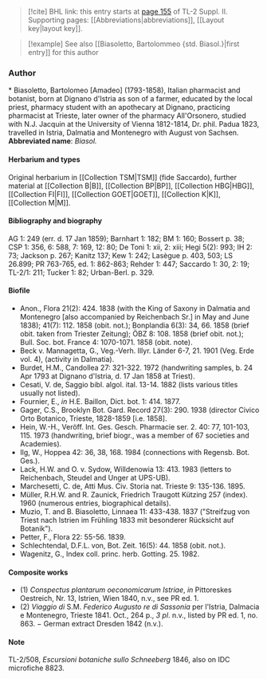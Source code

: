 > [!cite] BHL link: this entry starts at [page 155](https://www.biodiversitylibrary.org/page/33265352) of TL-2 Suppl. II.
> Supporting pages: [[Abbreviations|abbreviations]], [[Layout key|layout key]].

> [!example] See also [[Biasoletto, Bartolommeo {std. Biasol.}|first entry]] for this author

### Author

\* Biasoletto, Bartolomeo \[Amadeo\] (1793-1858), Italian pharmacist and botanist, born at Dignano d'Istria as son of a farmer, educated by the local priest, pharmacy student with an apothecary at Dignano, practicing pharmacist at Trieste, later owner of the pharmacy All'Orsonero, studied with N.J. Jacquin at the University of Vienna 1812-1814, Dr. phil. Padua 1823, travelled in Istria, Dalmatia and Montenegro with August von Sachsen. 
**Abbreviated name**: *Biasol.*

#### Herbarium and types

Original herbarium in [[Collection TSM|TSM]] (fide Saccardo), further material at [[Collection B|B]], [[Collection BP|BP]], [[Collection HBG|HBG]], [[Collection FI|FI]], [[Collection GOET|GOET]], [[Collection K|K]], [[Collection M|M]].

#### Bibliography and biography

AG 1: 249 (err. d. 17 Jan 1859); Barnhart 1: 182; BM 1: 160; Bossert p. 38; CSP 1: 356, 6: 588, 7: 169, 12: 80; De Toni 1: xii, 2: xiii; Hegi 5(2): 993; IH 2: 73; Jackson p. 267; Kanitz 137; Kew 1: 242; Lasègue p. 403, 503; LS 26.899; PR 763-765, ed. 1: 862-863; Rehder 1: 447; Saccardo 1: 30, 2: 19; TL-2/1: 211; Tucker 1: 82; Urban-Berl. p. 329.

#### Biofile

- Anon., Flora 21(2): 424. 1838 (with the King of Saxony in Dalmatia and Montenegro \[also accompanied by Reichenbach Sr.\] in May and June 1838); 41(7): 112. 1858 (obit. not.); Bonplandia 6(3): 34, 66. 1858 (brief obit. taken from Triester Zeitung); ÖBZ 8: 108. 1858 (brief obit. not.); Bull. Soc. bot. France 4: 1070-1071. 1858 (obit. note).
- Beck v. Mannagetta, G., Veg.-Verh. Illyr. Länder 6-7, 21. 1901 (Veg. Erde vol. 4), (activity in Dalmatia).
- Burdet, H.M., Candollea 27: 321-322. 1972 (handwriting samples, b. 24 Apr 1793 at Dignano d'Istria, d. 17 Jan 1858 at Triest).
- Cesati, V. de, Saggio bibl. algol. ital. 13-14. 1882 (lists various titles usually not listed).
- Fournier, E., *in* H.E. Baillon, Dict. bot. 1: 414. 1877.
- Gager, C.S., Brooklyn Bot. Gard. Record 27(3): 290. 1938 (director Civico Orto Botanico, Trieste, 1828-1859 \[i.e. 1858\].
- Hein, W.-H., Veröff. Int. Ges. Gesch. Pharmacie ser. 2. 40: 77, 101-103, 115. 1973 (handwriting, brief biogr., was a member of 67 societies and Academies).
- Ilg, W., Hoppea 42: 36, 38, 168. 1984 (connections with Regensb. Bot. Ges.).
- Lack, H.W. and O. v. Sydow, Willdenowia 13: 413. 1983 (letters to Reichenbach, Steudel and Unger at UPS-UB).
- Marchesetti, C. de, Atti Mus. Civ. Storia nat. Trieste 9: 135-136. 1895.
- Müller, R.H.W. and R. Zaunick, Friedrich Traugott Kützing 257 (index). 1960 (numerous entries, biographical details).
- Muzio, T. and B. Biasoletto, Linnaea 11: 433-438. 1837 ("Streifzug von Triest nach Istrien im Frühling 1833 mit besonderer Rücksicht auf Botanik").
- Petter, F., Flora 22: 55-56. 1839.
- Schlechtendal, D.F.L. von, Bot. Zeit. 16(5): 44. 1858 (obit. not.).
- Wagenitz, G., Index coll. princ. herb. Gotting. 25. 1982.

#### Composite works

- (1) *Conspectus plantarum oeconomicarum Istriae*, *in* Pittoreskes Oestreich, Nr. 13, Istrien, Wien 1840, n.v., see PR ed. 1.
- (2) *Viaggio di* S.M. *Federico Augusto re di Sassonia* per l'Istria, Dalmacia e Montenegro, Trieste 1841. Oct., 264 p., *3 pl*. n.v., listed by PR ed. 1, no. 863. − German extract Dresden 1842 (n.v.).

#### Note

TL-2/508, *Escursioni botaniche sullo Schneeberg* 1846, also on IDC microfiche 8823.

